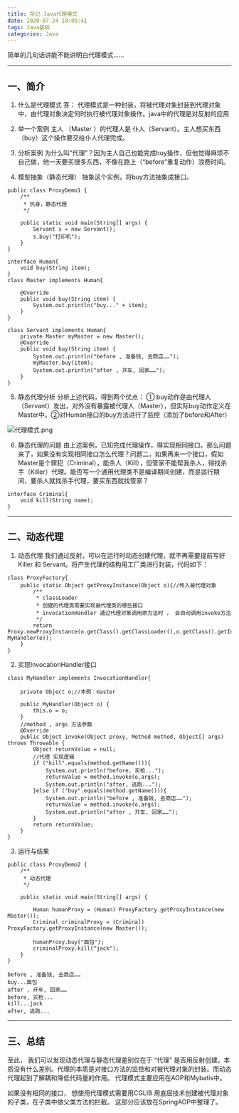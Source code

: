 ```yaml
---
title: 杂记 Java代理模式
date: 2020-07-24 18:05:41
tags: Java基础
categories: Java
---
```


简单的几句话讲能不能讲明白代理模式……

----
## 一、简介

1. 什么是代理模式
答： 代理模式是一种封装，将被代理对象封装到代理对象中，由代理对象决定何时执行被代理对象操作。java中的代理是对反射的应用

2. 举一个案例 
主人 （Master ）的代理人是 仆人（Servant）。主人想买东西（buy）这个操作要交给仆人代理完成。

3. 分析案例
为什么叫“代理”？因为主人自己也能完成buy操作，但他觉得麻烦不自己做，他一天要买很多东西，不像在路上（“before”重复动作）浪费时间。

4. 模型抽象（静态代理）
抽象这个实例，将buy方法抽象成接口。

<!-- more -->

```
public class ProxyDemo1 {
    /**
     * 热身，静态代理
     */

    public static void main(String[] args) {
        Servant s = new Servant();
        s.buy("打印机");
    }
}

interface Human{
    void buy(String item);
}
class Master implements Human{

    @Override
    public void buy(String item) {
        System.out.println("buy..." + item);
    }
}

class Servant implements Human{
    private Master myMaster = new Master();
    @Override
    public void buy(String item) {
        System.out.println("before , 准备钱, 去商店……");
        myMaster.buy(item);
        System.out.println("after , 开车, 回家……");
    }
}
```
5. 静态代理分析
分析上述代码，得到两个优点： ① buy动作是由代理人（Servant）发出，对外没有暴露被代理人（Master），但实际buy动作定义在Master中。②对Human接口的buy方法进行了监控（添加了before和After）

![代理模式.png](https://upload-images.jianshu.io/upload_images/15578361-3302c653f88694cb.png?imageMogr2/auto-orient/strip%7CimageView2/2/w/1240)

6. 静态代理的问题
由上述案例，已知完成代理操作，得实现相同接口。那么问题来了，如果没有实现相同接口怎么代理？问题二，如果再来一个接口，假如Master是个罪犯（Criminal），能杀人（Kill），但管家不能帮我杀人，得找杀手（Killer）代理。能否写一个通用代理类不是编译期间创建，而是运行期间，要杀人就找杀手代理，要买东西就找管家？

```
interface Criminal{
    void kill(String name);
}
```

----

## 二、动态代理

1. 动态代理
我们通过反射，可以在运行时动态创建代理，就不再需要提前写好 Killer 和 Servant。将产生代理的结构用工厂类进行封装，代码如下：
```
class ProxyFactory{
    public static Object getProxyInstance(Object o){//传入被代理对象
        /**
         * classLoader
         * 创建的代理类需要实现被代理类的哪些接口
         * invocationHandler 通过代理对象调用原方法时 ， 会自动调用invoke方法
         */
        return  Proxy.newProxyInstance(o.getClass().getClassLoader(),o.getClass().getInterfaces(),new MyHandler(o));
    }
}
```
2. 实现InvocationHandler接口

```
class MyHandler implements InvocationHandler{

    private Object o;//本例：master

    public MyHandler(Object o) {
        this.o = o;
    }
    //method , args 方法参数
    @Override
    public Object invoke(Object proxy, Method method, Object[] args) throws Throwable {
        Object returnValue = null;
        //代理 实现逻辑
        if ("kill".equals(method.getName())){
            System.out.println("before, 买枪...");
            returnValue = method.invoke(o,args);
            System.out.println("after, 逃跑...");
        }else if ("buy".equals(method.getName())){
            System.out.println("before , 准备钱, 去商店……");
            returnValue = method.invoke(o,args);
            System.out.println("after , 开车, 回家……");
        }
        return returnValue;
    }
}
```

3. 运行与结果

```
public class ProxyDemo2 {
    /**
     * 动态代理
     */

    public static void main(String[] args) {

        Human humanProxy = (Human) ProxyFactory.getProxyInstance(new Master());
        Criminal criminalProxy = (Criminal) ProxyFactory.getProxyInstance(new Master());

        humanProxy.buy("面包");
        criminalProxy.kill("jack");
    }
}
```
```
before , 准备钱, 去商店……
buy...面包
after , 开车, 回家……
before, 买枪...
kill...jack
after, 逃跑...
```
----
## 三、总结

至此， 我们可以发现动态代理与静态代理差别仅在于 “代理” 是否用反射创建，本质没有什么差别。代理的本质是对接口方法的监控和对被代理对象的封装。而动态代理起到了解耦和降低代码量的作用。 代理模式主要应用在AOP和Mybatis中。  

如果没有相同的接口， 想使用代理模式需要用CGLIB 用底层技术创建被代理对象的子类，在子类中做父类方法的拦截。 这部分应该放在SpringAOP中整理了。